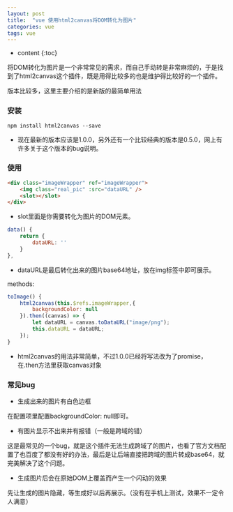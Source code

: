 ```yaml
---
layout: post
title:  "vue 使用html2canvas将DOM转化为图片"
categories: vue
tags: vue
---
```


* content
{:toc}

将DOM转化为图片是一个非常常见的需求，而自己手动转是非常麻烦的，于是找到了html2canvas这个插件，既是用得比较多的也是维护得比较好的一个插件。

版本比较多，这里主要介绍的是新版的最简单用法
				          
		   					    
				




### 安装


```shell
npm install html2canvas --save
```

* 现在最新的版本应该是1.0.0，另外还有一个比较经典的版本是0.5.0，网上有许多关于这个版本的bug说明。


### 使用


```html
<div class="imageWrapper" ref="imageWrapper">
    <img class="real_pic" :src="dataURL" />
    <slot></slot>
</div>
```

* slot里面是你需要转化为图片的DOM元素。

```js
data() {
    return {
        dataURL: ''
    }
},
```

* dataURL是最后转化出来的图片base64地址，放在img标签中即可展示。

methods:

```js
toImage() {
    html2canvas(this.$refs.imageWrapper,{
        backgroundColor: null
    }).then((canvas) => {
        let dataURL = canvas.toDataURL("image/png");
        this.dataURL = dataURL;
    });
}
```

* html2canvas的用法非常简单，不过1.0.0已经将写法改为了promise，在.then方法里获取canvas对象


### 常见bug


* 生成出来的图片有白色边框

在配置项里配置backgroundColor: null即可。


* 有图片显示不出来并有报错（一般是跨域的错）

这是最常见的一个bug，就是这个插件无法生成跨域了的图片，也看了官方文档配置了也百度了都没有好的办法，最后是让后端直接把跨域的图片转成base64，就完美解决了这个问题。


* 生成图片后会在原始DOM上覆盖而产生一个闪动的效果

先让生成的图片隐藏，等生成好以后再展示。（没有在手机上测试，效果不一定令人满意）



   













